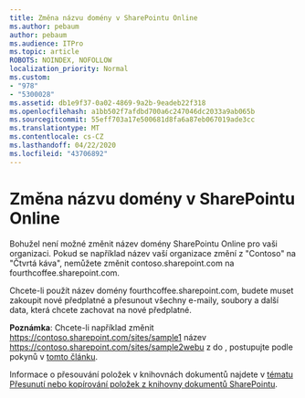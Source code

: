 ```yaml
---
title: Změna názvu domény v SharePointu Online
ms.author: pebaum
author: pebaum
ms.audience: ITPro
ms.topic: article
ROBOTS: NOINDEX, NOFOLLOW
localization_priority: Normal
ms.custom:
- "978"
- "5300028"
ms.assetid: db1e9f37-0a02-4869-9a2b-9eadeb22f318
ms.openlocfilehash: a1bb502f7afdbd700a6c247046dc2033a9ab065b
ms.sourcegitcommit: 55eff703a17e500681d8fa6a87eb067019ade3cc
ms.translationtype: MT
ms.contentlocale: cs-CZ
ms.lasthandoff: 04/22/2020
ms.locfileid: "43706892"
---
```

# <a name="change-domain-name-in-sharepoint-online"></a>Změna názvu domény v SharePointu Online

Bohužel není možné změnit název domény SharePointu Online pro vaši organizaci. Pokud se například název vaší organizace změní z "Contoso" na "Čtvrtá káva", nemůžete změnit contoso.sharepoint.com na fourthcoffee.sharepoint.com.
  
Chcete-li použít název domény fourthcoffee.sharepoint.com, budete muset zakoupit nové předplatné a přesunout všechny e-maily, soubory a další data, která chcete zachovat na nové předplatné.
  
 **Poznámka**: Chcete-li například změnit https://contoso.sharepoint.com/sites/sample1 název https://contoso.sharepoint.com/sites/sample2webu z do , postupujte podle pokynů v [tomto článku](https://docs.microsoft.com/sharepoint/change-site-address). 
  
Informace o přesouvání položek v knihovnách dokumentů najdete v [tématu Přesunutí nebo kopírování položek z knihovny dokumentů SharePointu](https://go.microsoft.com/fwlink/?linkid=2025831).
  